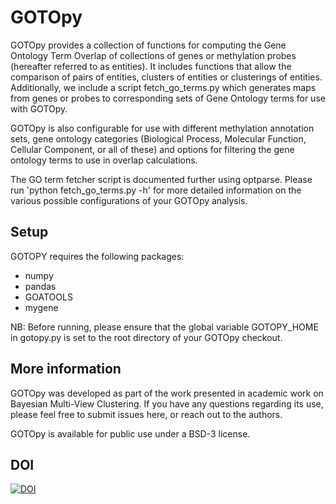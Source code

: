 # GOTOpy

GOTOpy provides a collection of functions for computing the Gene Ontology Term Overlap of collections of genes or methylation probes (hereafter referred to as entities). It includes functions that allow the comparison of pairs of entities, clusters of entities or clusterings of entities. Additionally, we include a script fetch_go_terms.py which generates maps from genes or probes to corresponding sets of Gene Ontology terms for use with GOTOpy. 

GOTOpy is also configurable for use with different methylation annotation sets, gene ontology categories (Biological Process, Molecular Function, Cellular Component, or all of these) and options for filtering the gene ontology terms to use in overlap calculations. 

The GO term fetcher script is documented further using optparse. Please run 'python fetch_go_terms.py -h' for more detailed information on the various possible configurations of your GOTOpy analysis. 

## Setup 
GOTOPY requires the following packages:

- numpy
- pandas
- GOATOOLS
- mygene

NB: Before running, please ensure that the global variable GOTOPY_HOME in gotopy.py is set to the root directory of your GOTOpy checkout. 

## More information 

GOTOpy was developed as part of the work presented in academic work on Bayesian Multi-View Clustering. If you have any questions regarding its use, please feel free to submit issues here, or reach out to the authors. 

GOTOpy is available for public use under a BSD-3 license. 

## DOI

[![DOI](https://zenodo.org/badge/482126621.svg)](https://zenodo.org/badge/latestdoi/482126621)
